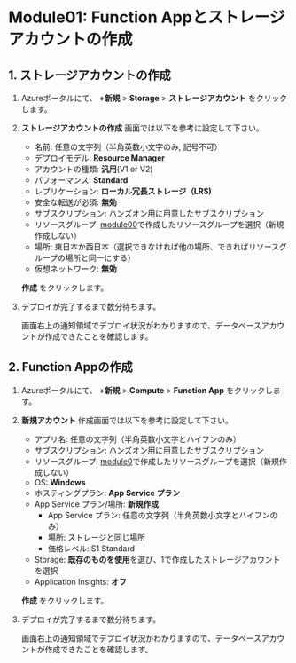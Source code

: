 # Module01: Function Appとストレージアカウントの作成

## 1. ストレージアカウントの作成

1. Azureポータルにて、 **+新規** > **Storage** > **ストレージアカウント** をクリックします。

1. **ストレージアカウントの作成** 画面では以下を参考に設定して下さい。

    * 名前: 任意の文字列（半角英数小文字のみ, 記号不可）
    * デプロイモデル: **Resource Manager**
    * アカウントの種類: **汎用**(V1 or V2)
    * パフォーマンス: **Standard**
    * レプリケーション: **ローカル冗長ストレージ（LRS)**
    * 安全な転送が必須: **無効**
    * サブスクリプション: ハンズオン用に用意したサブスクリプション
    * リソースグループ: [module00](module00.md)で作成したリソースグループを選択（新規作成しない）
    * 場所: 東日本か西日本（選択できなければ他の場所、できればリソースグループの場所と同一にする）
    * 仮想ネットワーク: **無効**

    **作成** をクリックします。

1. デプロイが完了するまで数分待ちます。

    画面右上の通知領域でデプロイ状況がわかりますので、データベースアカウントが作成できたことを確認します。

## 2. Function Appの作成

1. Azureポータルにて、 **+新規** > **Compute** > **Function App** をクリックします。

1. **新規アカウント** 作成画面では以下を参考に設定して下さい。

    * アプリ名: 任意の文字列（半角英数小文字とハイフンのみ）
    * サブスクリプション: ハンズオン用に用意したサブスクリプション
    * リソースグループ: [module0](module0.md)で作成したリソースグループを選択（新規作成しない）
    * OS: **Windows**
    * ホスティングプラン: **App Service プラン**
    * App Service プラン/場所: **新規作成**
      - App Service プラン: 任意の文字列（半角英数小文字とハイフンのみ）
      - 場所: ストレージと同じ場所
      - 価格レベル: S1 Standard
    * Storage: **既存のものを使用**を選び、1で作成したストレージアカウントを選択
    * Application Insights: **オフ**

    **作成** をクリックします。

1. デプロイが完了するまで数分待ちます。

    画面右上の通知領域でデプロイ状況がわかりますので、データベースアカウントが作成できたことを確認します。

